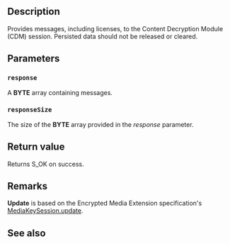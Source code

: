 ## Description

Provides messages, including licenses, to the Content Decryption Module (CDM) session. Persisted data should not be released or cleared.

## Parameters

### `response`

A **BYTE** array containing messages.

### `responseSize`

The size of the **BYTE** array provided in the *response* parameter.

## Return value

Returns S_OK on success.

## Remarks

**Update** is based on the Encrypted Media Extension specification's [MediaKeySession.update](https://www.w3.org/TR/2017/REC-encrypted-media-20170918/#dom-mediakeysession-update).

## See also